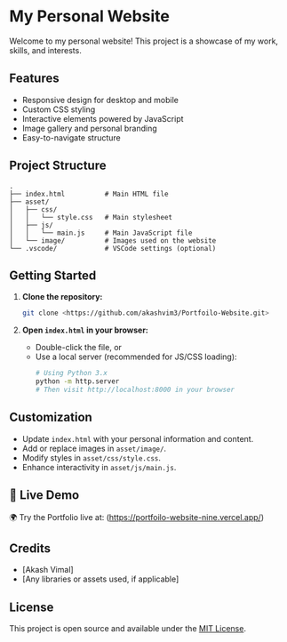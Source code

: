 # My Personal Website

Welcome to my personal website! This project is a showcase of my work, skills, and interests.

## Features

- Responsive design for desktop and mobile
- Custom CSS styling
- Interactive elements powered by JavaScript
- Image gallery and personal branding
- Easy-to-navigate structure

## Project Structure

```
.
├── index.html          # Main HTML file
├── asset/
│   ├── css/
│   │   └── style.css   # Main stylesheet
│   ├── js/
│   │   └── main.js     # Main JavaScript file
│   └── image/          # Images used on the website
└── .vscode/            # VSCode settings (optional)
```

## Getting Started

1. **Clone the repository:**
   ```bash
   git clone <https://github.com/akashvim3/Portfoilo-Website.git>
   
   ```

2. **Open `index.html` in your browser:**
   - Double-click the file, or
   - Use a local server (recommended for JS/CSS loading):
     ```bash
     # Using Python 3.x
     python -m http.server
     # Then visit http://localhost:8000 in your browser
     ```

## Customization

- Update `index.html` with your personal information and content.
- Add or replace images in `asset/image/`.
- Modify styles in `asset/css/style.css`.
- Enhance interactivity in `asset/js/main.js`.

## 🔗 Live Demo

🌍 Try the Portfolio live at: (https://portfoilo-website-nine.vercel.app/)


## Credits

- [Akash Vimal]
- [Any libraries or assets used, if applicable]

## License

This project is open source and available under the [MIT License](LICENSE). 

